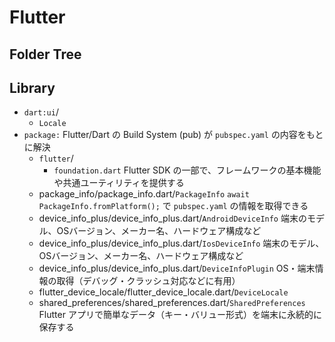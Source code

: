 # Flutter

## Folder Tree

## Library

- `dart:ui`/
  - `Locale`
- `package:`                                                        Flutter/Dart の Build System (pub) が `pubspec.yaml` の内容をもとに解決
  - `flutter`/
    - `foundation.dart`                                             Flutter SDK の一部で、フレームワークの基本機能や共通ユーティリティを提供する
  - package_info/package_info.dart/`PackageInfo`                    `await PackageInfo.fromPlatform();` で `pubspec.yaml` の情報を取得できる
  - device_info_plus/device_info_plus.dart/`AndroidDeviceInfo`      端末のモデル、OSバージョン、メーカー名、ハードウェア構成など
  - device_info_plus/device_info_plus.dart/`IosDeviceInfo`          端末のモデル、OSバージョン、メーカー名、ハードウェア構成など
  - device_info_plus/device_info_plus.dart/`DeviceInfoPlugin`       OS・端末情報の取得（デバッグ・クラッシュ対応などに有用）
  - flutter_device_locale/flutter_device_locale.dart/`DeviceLocale`
  - shared_preferences/shared_preferences.dart/`SharedPreferences`  Flutter アプリで簡単なデータ（キー・バリュー形式）を端末に永続的に保存する





